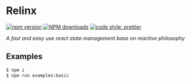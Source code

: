 # Relinx

[![npm version](https://img.shields.io/npm/v/relinx.svg?style=flat)](https://www.npmjs.com/package/relinx) [![NPM downloads](https://img.shields.io/npm/dm/relinx.svg?style=flat-square)](http://www.npmtrends.com/relinx) [![code style: prettier](https://img.shields.io/badge/code_style-prettier-ff69b4.svg)](https://github.com/prettier/prettier)

_A fast and easy use react state management base on reactive philosophy_

## Examples

```bash
$ npm i
$ npm run examples:basic
```
